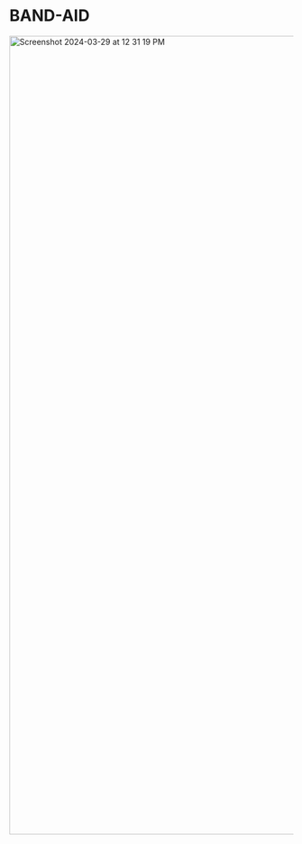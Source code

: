 # BAND-AID

<img width="1417" alt="Screenshot 2024-03-29 at 12 31 19 PM" src="https://github.com/JPL1205/Band-Aid-Project-Page/assets/116853859/44330bf9-31dc-475f-a7b7-7596c936d82e">
